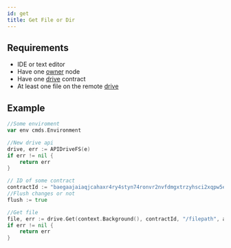 ```yaml
---
id: get
title: Get File or Dir
---
```


## Requirements

- IDE or text editor
- Have one [owner](../../roles/owner.md) node
- Have one [drive](../../built_in_features/drive/overview.md) contract
- At least one file on the remote [drive](../../built_in_features/drive/overview.md)

## Example

```go
//Some enviroment
var env cmds.Environment

//New drive api
drive, err := APIDriveFS(e)
if err != nil {
	return err
}

// ID of some contract
contractId := "baegaajaiaqjcahaxr4ry4styn74ronvr2nvfdmgxtrzyhsci2xqpw5eisrisrgn5"
//Flush changes or not
flush := true

//Get file
file, err := drive.Get(context.Background(), contractId, "/filepath", api.Flush(flush))
if err != nil {
	return err
}
```
